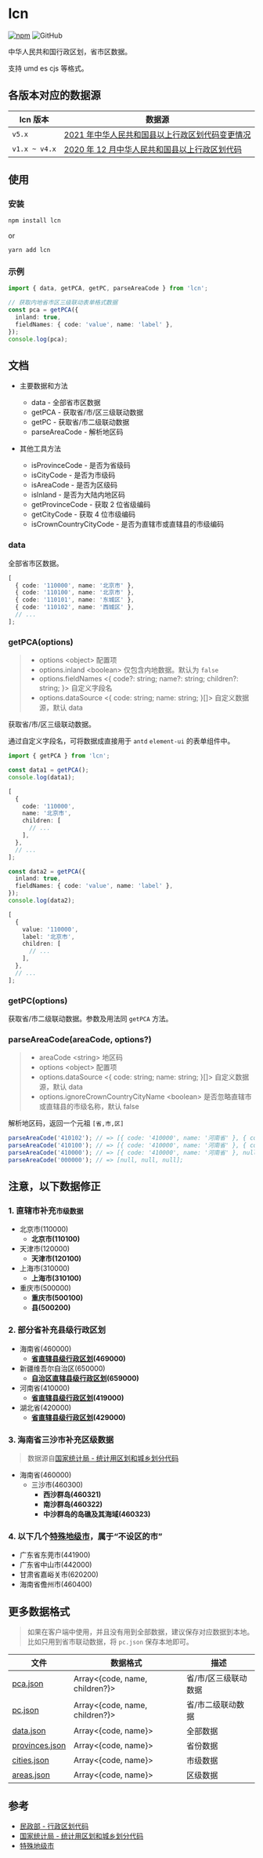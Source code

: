 # lcn

[![npm][npm]][npm-url] ![GitHub](https://img.shields.io/github/license/caijf/lcn.svg)

中华人民共和国行政区划，省市区数据。

支持 umd es cjs 等格式。

## 各版本对应的数据源

| lcn 版本 | 数据源 |
| --- | --- |
| `v5.x` | [2021 年中华人民共和国县以上行政区划代码变更情况](https://www.mca.gov.cn/article/sj/xzqh/2021/20211201.html) |
| `v1.x ~ v4.x` | [2020 年 12 月中华人民共和国县以上行政区划代码](https://www.mca.gov.cn/article/sj/xzqh/2020/20201201.html) |

## 使用

### 安装

```bash
npm install lcn
```

or

```bash
yarn add lcn
```

### 示例

```typescript
import { data, getPCA, getPC, parseAreaCode } from 'lcn';

// 获取内地省市区三级联动表单格式数据
const pca = getPCA({
  inland: true,
  fieldNames: { code: 'value', name: 'label' },
});
console.log(pca);
```

## 文档

- 主要数据和方法

  - data - 全部省市区数据
  - getPCA - 获取省/市/区三级联动数据
  - getPC - 获取省/市二级联动数据
  - parseAreaCode - 解析地区码

- 其他工具方法

  - isProvinceCode - 是否为省级码
  - isCityCode - 是否为市级码
  - isAreaCode - 是否为区级码
  - isInland - 是否为大陆内地区码
  - getProvinceCode - 获取 2 位省级编码
  - getCityCode - 获取 4 位市级编码
  - isCrownCountryCityCode - 是否为直辖市或直辖县的市级编码

### data

全部省市区数据。

```typescript
[
  { code: '110000', name: '北京市' },
  { code: '110100', name: '北京市' },
  { code: '110101', name: '东城区' },
  { code: '110102', name: '西城区' },
  // ...
];
```

### getPCA(options)

> - options &lt;object&gt; 配置项
> - options.inland &lt;boolean&gt; 仅包含内地数据。默认为 `false`
> - options.fieldNames &lt;{ code?: string; name?: string; children?: string; }&gt; 自定义字段名
> - options.dataSource &lt;{ code: string; name: string; }[]&gt; 自定义数据源，默认 data

获取省/市/区三级联动数据。

通过自定义字段名，可将数据成直接用于 `antd` `element-ui` 的表单组件中。

```typescript
import { getPCA } from 'lcn';

const data1 = getPCA();
console.log(data1);

[
  {
    code: '110000',
    name: '北京市',
    children: [
      // ...
    ],
  },
  // ...
];

const data2 = getPCA({
  inland: true,
  fieldNames: { code: 'value', name: 'label' },
});
console.log(data2);

[
  {
    value: '110000',
    label: '北京市',
    children: [
      // ...
    ],
  },
  // ...
];
```

### getPC(options)

获取省/市二级联动数据。参数及用法同 `getPCA` 方法。

### parseAreaCode(areaCode, options?)

> - areaCode &lt;string&gt; 地区码
> - options &lt;object&gt; 配置项
> - options.dataSource &lt;{ code: string; name: string; }[]&gt; 自定义数据源，默认 data
> - options.ignoreCrownCountryCityName &lt;boolean&gt; 是否忽略直辖市或直辖县的市级名称，默认 false

解析地区码，返回一个元祖 `[省,市,区]`

```typescript
parseAreaCode('410102'); // => [{ code: '410000', name: '河南省' }, { code: '410100', name: '郑州市' }, { code: '410102', name: '中原区' }];
parseAreaCode('410100'); // => [{ code: '410000', name: '河南省' }, { code: '410100', name: '郑州市' }, null];
parseAreaCode('410000'); // => [{ code: '410000', name: '河南省' }, null, null];
parseAreaCode('000000'); // => [null, null, null];
```

## 注意，以下数据修正

### 1. 直辖市补充`市级数据`

- 北京市(110000)
  - **北京市(110100)**
- 天津市(120000)
  - **天津市(120100)**
- 上海市(310000)
  - **上海市(310100)**
- 重庆市(500000)
  - **重庆市(500100)**
  - **县(500200)**

### 2. 部分省补充县级行政区划

- 海南省(460000)
  - **[省直辖县级行政区划](http://www.stats.gov.cn/tjsj/tjbz/tjyqhdmhcxhfdm/2021/46.html)(469000)**
- 新疆维吾尔自治区(650000)
  - **[自治区直辖县级行政区划](http://www.stats.gov.cn/tjsj/tjbz/tjyqhdmhcxhfdm/2021/65.html)(659000)**
- 河南省(410000)
  - **[省直辖县级行政区划](http://www.stats.gov.cn/tjsj/tjbz/tjyqhdmhcxhfdm/2021/41.html)(419000)**
- 湖北省(420000)
  - **[省直辖县级行政区划](http://www.stats.gov.cn/tjsj/tjbz/tjyqhdmhcxhfdm/2021/42.html)(429000)**

### 3. 海南省三沙市补充区级数据

> 数据源自[国家统计局 - 统计用区划和城乡划分代码](http://www.stats.gov.cn/tjsj/tjbz/tjyqhdmhcxhfdm/2020/46/4603.html)

- 海南省(460000)
  - 三沙市(460300)
    - **西沙群岛(460321)**
    - **南沙群岛(460322)**
    - **中沙群岛的岛礁及其海域(460323)**

### 4. 以下几个[特殊地级市]，属于“不设区的市”

- 广东省东莞市(441900)
- 广东省中山市(442000)
- 甘肃省嘉峪关市(620200)
- 海南省儋州市(460400)

## 更多数据格式

> 如果在客户端中使用，并且没有用到全部数据，建议保存对应数据到本地。比如只用到省市联动数据，将 `pc.json` 保存本地即可。

| 文件             | 数据格式                       | 描述                 |
| ---------------- | ------------------------------ | -------------------- |
| [pca.json]       | Array<{code, name, children?}> | 省/市/区三级联动数据 |
| [pc.json]        | Array<{code, name, children?}> | 省/市二级联动数据    |
| [data.json]      | Array<{code, name}>            | 全部数据             |
| [provinces.json] | Array<{code, name}>            | 省份数据             |
| [cities.json]    | Array<{code, name}>            | 市级数据             |
| [areas.json]     | Array<{code, name}>            | 区级数据             |

## 参考

- [民政部 - 行政区划代码]
- [国家统计局 - 统计用区划和城乡划分代码]
- [特殊地级市]

[民政部 - 行政区划代码]: https://www.mca.gov.cn/article/sj/xzqh/
[国家统计局 - 统计用区划和城乡划分代码]: http://www.stats.gov.cn/tjsj/tjbz/tjyqhdmhcxhfdm/
[特殊地级市]: https://baike.baidu.com/item/%E5%9C%B0%E7%BA%A7%E5%B8%82/2089621?fr=aladdin#4_1
[pca.json]: https://github.com/caijf/lcn/tree/master/data/pca.json
[pc.json]: https://github.com/caijf/lcn/tree/master/data/pc.json
[data.json]: https://github.com/caijf/lcn/tree/master/data/data.json
[provinces.json]: https://github.com/caijf/lcn/tree/master/data/provinces.json
[cities.json]: https://github.com/caijf/lcn/tree/master/data/cities.json
[areas.json]: https://github.com/caijf/lcn/tree/master/data/areas.json
[npm]: https://img.shields.io/npm/v/lcn.svg
[npm-url]: https://npmjs.com/package/lcn
